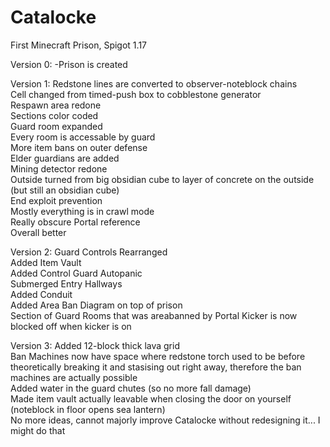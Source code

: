 # Catalocke

First Minecraft Prison, 
Spigot 1.17

Version 0:
-Prison is created

Version 1:
Redstone lines are converted to observer-noteblock chains  
Cell changed from timed-push box to cobblestone generator  
Respawn area redone  
Sections color coded  
Guard room expanded  
Every room is accessable by guard  
More item bans on outer defense  
Elder guardians are added  
Mining detector redone  
Outside turned from big obsidian cube to layer of concrete on the outside (but still an obsidian cube)  
End exploit prevention  
Mostly everything is in crawl mode  
Really obscure Portal reference  
Overall better  

Version 2:
Guard Controls Rearranged  
Added Item Vault  
Added Control Guard Autopanic  
Submerged Entry Hallways  
Added Conduit  
Added Area Ban Diagram on top of prison  
Section of Guard Rooms that was areabanned by Portal Kicker is now blocked off when kicker is on

Version 3:
Added 12-block thick lava grid  
Ban Machines now have space where redstone torch used to be before theoretically breaking it and stasising out right away, therefore the ban machines are actually possible  
Added water in the guard chutes (so no more fall damage)  
Made item vault actually leavable when closing the door on yourself (noteblock in floor opens sea lantern)  
No more ideas, cannot majorly improve Catalocke without redesigning it... I might do that
